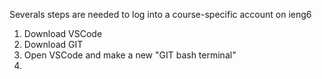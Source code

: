 Severals steps are needed to log into a course-specific account on ieng6

1. Download VSCode
2. Download GIT
3. Open VSCode and make a new "GIT bash terminal" 
4. 

